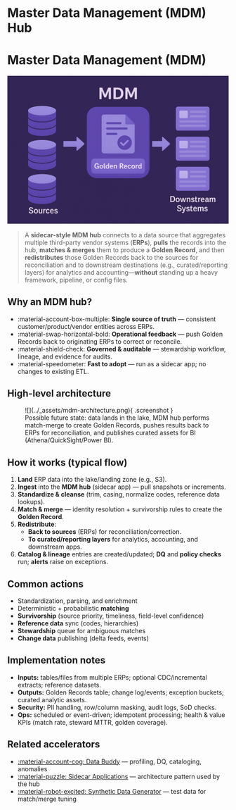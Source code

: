 ﻿# Master Data Management (MDM) Hub

# Master Data Management (MDM)
![Master Data Management](../_assets/mdm.png)
> A **sidecar-style MDM hub** connects to a data source that aggregates multiple third-party vendor systems (**ERPs**), **pulls** the records into the hub, **matches & merges** them to produce a **Golden Record**, and then **redistributes** those Golden Records back to the sources for reconciliation and to downstream destinations (e.g., curated/reporting layers) for analytics and accounting—**without** standing up a heavy framework, pipeline, or config files.

## Why an MDM hub?
- :material-account-box-multiple: **Single source of truth** — consistent customer/product/vendor entities across ERPs.
- :material-swap-horizontal-bold: **Operational feedback** — push Golden Records back to originating ERPs to correct or reconcile.
- :material-shield-check: **Governed & auditable** — stewardship workflow, lineage, and evidence for audits.
- :material-speedometer: **Fast to adopt** — run as a sidecar app; no changes to existing ETL.

## High-level architecture

<figure markdown>
  ![](../_assets/mdm-architecture.png){ .screenshot }
  <figcaption>Possible future state: data lands in the lake, MDM hub performs match-merge to create Golden Records, pushes results back to ERPs for reconciliation, and publishes curated assets for BI (Athena/QuickSight/Power BI).</figcaption>
</figure>

## How it works (typical flow)
1. **Land** ERP data into the lake/landing zone (e.g., S3).  
2. **Ingest** into the **MDM hub** (sidecar app) — pull snapshots or increments.  
3. **Standardize & cleanse** (trim, casing, normalize codes, reference data lookups).  
4. **Match & merge** — identity resolution + survivorship rules to create the **Golden Record**.  
5. **Redistribute**:  
   - **Back to sources** (ERPs) for reconciliation/correction.  
   - **To curated/reporting layers** for analytics, accounting, and downstream apps.  
6. **Catalog & lineage** entries are created/updated; **DQ** and **policy checks** run; **alerts** raise on exceptions.

## Common actions
- Standardization, parsing, and enrichment  
- Deterministic + probabilistic **matching**  
- **Survivorship** (source priority, timeliness, field-level confidence)  
- **Reference data** sync (codes, hierarchies)  
- **Stewardship** queue for ambiguous matches  
- **Change data** publishing (delta feeds, events)

## Implementation notes
- **Inputs:** tables/files from multiple ERPs; optional CDC/incremental extracts; reference datasets.  
- **Outputs:** Golden Records table; change log/events; exception buckets; curated analytic assets.  
- **Security:** PII handling, row/column masking, audit logs, SoD checks.  
- **Ops:** scheduled or event-driven; idempotent processing; health & value KPIs (match rate, steward MTTR, golden coverage).  

## Related accelerators
- [:material-account-cog: Data Buddy](../data-buddy/index.md) — profiling, DQ, cataloging, anomalies  
- [:material-puzzle: Sidecar Applications](../sidecar-applications/index.md) — architecture pattern used by the hub  
- [:material-robot-excited: Synthetic Data Generator](../synthetic-data-generator/index.md) — test data for match/merge tuning
